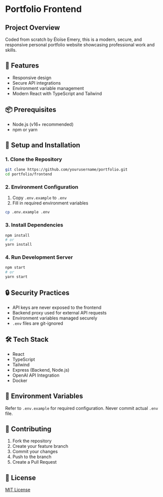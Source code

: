 # Portfolio Frontend

## Project Overview
Coded from scratch by Éloïse Emery, this is a modern, secure, and responsive personal portfolio website showcasing professional work and skills.

## 🚀 Features
- Responsive design
- Secure API integrations
- Environment variable management
- Modern React with TypeScript and Tailwind

## 📦 Prerequisites
- Node.js (v16+ recommended)
- npm or yarn

## 🔧 Setup and Installation

### 1. Clone the Repository
```bash
git clone https://github.com/yourusername/portfolio.git
cd portfolio/frontend
```

### 2. Environment Configuration
1. Copy `.env.example` to `.env`
2. Fill in required environment variables
```bash
cp .env.example .env
```

### 3. Install Dependencies
```bash
npm install
# or
yarn install
```

### 4. Run Development Server
```bash
npm start
# or
yarn start
```

## 🔒 Security Practices
- API keys are never exposed to the frontend
- Backend proxy used for external API requests
- Environment variables managed securely
- `.env` files are git-ignored

## 🛠 Tech Stack
- React
- TypeScript
- Tailwind
- Express (Backend, Node.js)
- OpenAI API Integration
- Docker 

## 📝 Environment Variables
Refer to `.env.example` for required configuration. Never commit actual `.env` file.

## 🤝 Contributing
1. Fork the repository
2. Create your feature branch
3. Commit your changes
4. Push to the branch
5. Create a Pull Request

## 📄 License
[MIT License](LICENSE)
